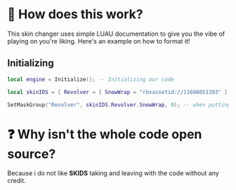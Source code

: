 # 🤔 How does this work?
This skin changer uses simple LUAU documentation to give you the vibe of playing on you're liking.
Here's an example on how to format it!

## Initializing

```lua
local engine = Initialize(); -- Initializing our code

local skinIDS = { Revolver = { SnowWrap = "rbxassetid://11698051393" } } -- storing our TextureID

SetMaskGroup("Revolver", skinIDS.Revolver.SnowWrap, 0); -- when putting 0 this will revert to the stock model.
```

# ❓ Why isn't the whole code open source?
Because i do not like **SKIDS** taking and leaving with the code without any credit.

